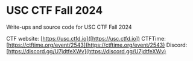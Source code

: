 # USC CTF Fall 2024

Write-ups and source code for USC CTF Fall 2024

CTF website: [https://usc.ctfd.io]([https://usc.ctfd.io])
CTFTime: [https://ctftime.org/event/2543](https://ctftime.org/event/2543)
Discord: [https://discord.gg/U7jdtfeXWv](https://discord.gg/U7jdtfeXWv)
